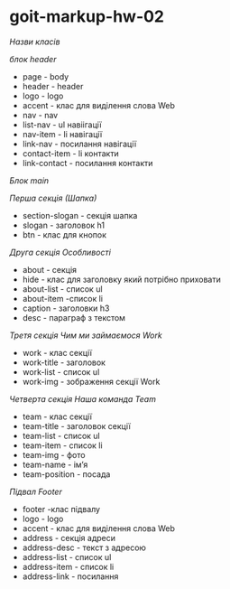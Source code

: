 # goit-markup-hw-02

_Назви класів_

_блок header_

- page - body
- header - header
- logo - logo
- accent - клас для виділення слова Web
- nav - nav
- list-nav - ul навіігації
- nav-item - li навігації
- link-nav - посилання навігації
- contact-item - li контакти
- link-contact - посилання контакти

_Блок main_

_Перша секція (Шапка)_

- section-slogan - секція шапка
- slogan - заголовок h1
- btn - клас для кнопок

_Друга секція Особливості_

- about - секція
- hide - клас для заголовку який потрібно приховати
- about-list - список ul
- about-item -список li
- caption - заголовки h3
- desc - параграф з текстом

_Третя секція Чим ми займаємося Work_

- work - клас секції
- work-title - заголовок
- work-list - список ul
- work-img - зображення секції Work

_Четверта секція Наша команда Team_

- team - клас секції
- team-title - заголовок секції
- team-list - список ul
- team-item - список li
- team-img - фото
- team-name - імʼя
- team-position - посада

_Підвал Footer_

- footer -клас підвалу
- logo - logo
- accent - клас для виділення слова Web
- address - секція адреси
- address-desc - текст з адресою
- address-list - список ul
- address-item - список li
- address-link - посилання
